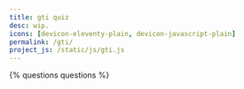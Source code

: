 ```yaml
---
title: gti quiz
desc: wip.
icons: [devicon-eleventy-plain, devicon-javascript-plain]
permalink: /gti/
project_js: /static/js/gti.js
---
```


{% questions questions %}
